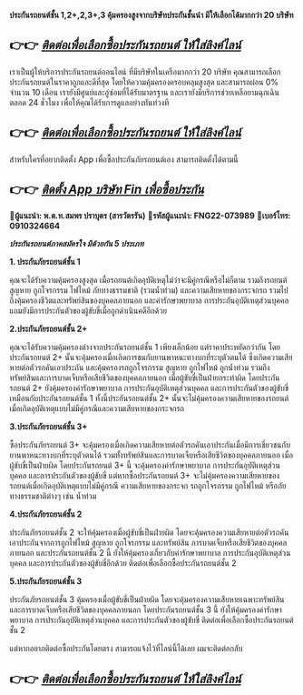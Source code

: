 **ประกันรถยนต์ชั้น 1,2+,2,3+,3 คุ้มครองสูงจากบริษัทประกันชั้นนำ มีให้เลือกได้มากกว่า 20 บริษัท**

## 👉👉 [***ติดต่อเพื่อเลือกซื้อประกันรถยนต์ ให้ใส่ลิงค์ไลน์***](https://lin.ee/KpNYiig)

เราเป็นผู้ให้บริการประกันรถยนต์ออนไลน์ ที่มีบริษัทในเครือมากกว่า 20 บริษัท คุณสามารถเลือกประกันรถยนต์ในราคาถูกและดีที่สุด โดยให้ความคุ้มครองครอบคลุมสูงสุด และสามารถผ่อน 0% จำนวน 10 เดือน เรายังมีศูนย์และอู่ซ่อมที่ได้รับมาตรฐาน และเรายังมีบริการช่วยเหลือยามฉุกเฉินตลอด 24 ชั่วโมง เพื่อให้คุณได้รับการดูแลอย่างทันท่วงที

## 👉👉 [***ติดต่อเพื่อเลือกซื้อประกันรถยนต์ ให้ใส่ลิงค์ไลน์***](https://lin.ee/KpNYiig)

สำหรับใครที่อยากติดตั้ง App เพื่อซื้อประกันภัยรถยนต์เอง สามารถติดตั้งได้ตามนี้

## 👉👉 [***ติดตั้ง App บริษัท Fin เพื่อซื้อประกัน***](https://finb2c.page.link/xjw7)

**🔸ผู้แนะนำ: พ.ต.ท.สมพร ปราบุตร (สารวัตรรัน)**
**🔸รหัสผู้แนะนำ: FNG22-073989**
**📱เบอร์โทร: 0910324664**

***ประกันรถยนต์ภาคสมัครใจ มีด้วยกัน 5 ประเภท***

**1. ประกันภัยรถยนต์ชั้น 1**

คุณจะได้รับความคุ้มครองสูงสุด เมื่อรถยนต์เกิดอุบัติเหตุไม่ว่าจะมีคู่กรณีหรือไม่ก็ตาม รวมถึงรถยนต์สูญหาย ถูกโจรกรรม ไฟไหม้ ภัยทางธรรมชาติ (รวมน้ำท่วม) และความเสียหายของกระจกรถ รวมไปถึงคุ้มครองชีวิตและทรัพย์สินของบุคคลภายนอก และค่ารักษาพยาบาล การประกันอุบัติเหตุส่วนบุคคล แถมยังมีการประกันตัวของผู้ขับขี่เมื่อถูกดำเนินคดีอีกด้วย

**2.ประกันภัยรถยนต์ชั้น 2+**

คุณจะได้รับความคุ้มครองต่างจากประกันรถยนต์ชั้น 1 เพียงเล็กน้อย แต่ราคาประหยัดกว่ากัน โดยประกันรถยนต์ 2+ นั้นจะคุ้มครองเมื่อเกิดการชนกับยานพาหนะทางบกที่ระบุตัวตนได้ ซึ่งเกิดความเสียหายต่อตัวรถคันเอาประกัน และคุ้มครองรถถูกโจรกรรม สูญหาย ถูกไฟไหม้ ถูกน้ำท่วม รวมถึงทรัพย์สินและการบาดเจ็บหรือเสียชีวิตของบุคคลภายนอก เมื่อผู้ขับขี่เป็นฝ่ายกระทำผิด โดยประกันรถยนต์ 2+ ยังคุ้มครองค่ารักษาพยาบาล การประกันอุบัติเหตุส่วนบุคคล และการประกันตัวของผู้ขับขี่เหมือนกับประกันรถยนต์ชั้น 1 ทั้งนี้ประกันรถยนต์ชั้น 2+ นั้นจะไม่คุ้มครองความเสียหายของรถยนต์เมื่อเกิดอุบัติเหตุแบบไม่มีคู่กรณีและความเสียหายของกระจกรถ

**3.ประกันภัยรถยนต์ชั้น 3+**

ซื้อประกันภัยรถยนต์ 3+ จะคุ้มครองเมื่อเกิดความเสียหายต่อตัวรถคันเอาประกันเมื่อมีการเชี่ยวชนกับยานพาหนะทางบกที่ระบุตัวตนได้ รวมทั้งทรัพย์สินและการบาดเจ็บหรือเสียชีวิตของบุคคลภายนอก เมื่อผู้ขับขี่เป็นฝ่ายผิด โดยประกันรถยนต์ 3+ นี้ จะคุ้มครองค่ารักษาพยาบาล การประกันอุบัติเหตุส่วนบุคคล และการประกันตัวของผู้ขับขี่ แต่หากซื้อประกันรถยนต์ 3+ จะไม่คุ้มครองความเสียหายของรถยนต์เมื่อเกิดอุบัติเหตุแบบไม่มีคู่กรณี ความเสียหายของกระจก รถถูกโจรกรรม ถูกไฟไหม้ หรือภัยทางธรรมชาติต่างๆ เช่น น้ำท่วม

**4.ประกันภัยรถยนต์ชั้น 2**

ประกันภัยรถยนต์ชั้น 2 จะให้คุ้มครองเมื่อผู้ขับขี่เป็นฝ่ายผิด โดยจะคุ้มครองความเสียหายต่อตัวรถคันเอาประกันจากการถูกไฟไหม้ สูญหาย ถูกโจรกรรม และทรัพย์สิน การบาดเจ็บหรือเสียชีวิตของบุคคลภายนอก และประกันรถยนต์ชั้น 2 นี้ ยังให้คุ้มครองเกี่ยวกับค่ารักษาพยาบาล การประกันอุบัติเหตุส่วนบุคคล และการประกันตัวของผู้ขับขี่อีกด้วย ติดต่อเพื่อเลือกซื้อประกันรถยนต์ชั้น 2

**5.ประกันภัยรถยนต์ชั้น 3**

ประกันภัยรถยนต์ชั้น 3 คุ้มครองเมื่อผู้ขับขี่เป็นฝ่ายผิด โดยจะคุ้มครองความเสียหายเฉพาะทรัพย์สินและการบาดเจ็บหรือเสียชีวิตของบุคคลภายนอก โดยประกันรถยนต์ชั้น 3 นี้ ยังให้คุ้มครองค่ารักษาพยาบาล การประกันอุบัติเหตุส่วนบุคคล และการประกันตัวของผู้ขับขี่ ติดต่อเพื่อเลือกซื้อประกันรถยนต์ชั้น 2

แต่หากอยากติดต่อซื้อประกันโดยตรง สามารถแจ้งไว้ที่ไลน์นี้ได้เลย ผมจะติดต่อกลับ

## 👉👉 [***ติดต่อเพื่อเลือกซื้อประกันรถยนต์ ให้ใส่ลิงค์ไลน์***](https://lin.ee/KpNYiig)
